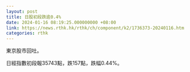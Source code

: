 ```yaml
---
layout: post
title: 日股初段跌逾0.4%
date: 2024-01-16 08:19:25.000000000 +08:00
link: https://news.rthk.hk/rthk/ch/component/k2/1736373-20240116.htm
categories: rthk
---
```


東京股市回吐。

日經指數初段報35743點，跌157點，跌幅0.44%。
